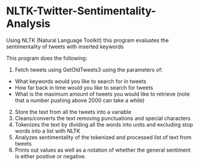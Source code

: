 # NLTK-Twitter-Sentimentality-Analysis
Using NLTK (Natural Language Toolkit) this program evaluates the sentimentality of tweets with inserted keywords

This program does the following:
1. Fetch tweets using GetOldTweets3 using the parameters of:
- What keywords would you like to search for in tweets
- How far back in time would you like to search for tweets
- What is the maximum amount of tweets you would like to retrieve (note that a number pushing above 2000 can take a while)
2. Store the text from all the tweets into a variable
3. Cleans/converts the text removing punctuations and special characters
4. Tokenizes the text by dividing all the words into units and excluding stop words into a list with NLTK
5. Analyzes sentimentality of the tokenized and processed list of text from tweets
6. Prints out values as well as a notation of whether the general sentiment is either positive or negative.
